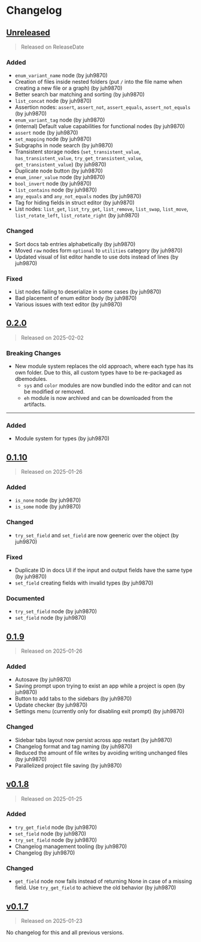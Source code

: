 # Changelog

<!-- next-header -->

## [Unreleased]

> Released on ReleaseDate

### Added

- `enum_variant_name` node (by juh9870)
- Creation of files inside nested folders (put `/` into the file name when creating a new file or a graph) (by juh9870)
- Better search bar matching and sorting (by juh9870)
- `list_concat` node (by juh9870)
- Assertion nodes: `assert`, `assert_not`, `assert_equals`, `assert_not_equals` (by juh9870)
- `enum_variant_tag` node (by juh9870)
- (internal) Default value capabilities for functional nodes (by juh9870)
- `assert` node (by juh9870)
- `set_mapping` node (by juh9870)
- Subgraphs in node search (by juh9870)
- Transistent storage nodes (`set_transistent_value`, `has_transistent_value`, `try_get_transistent_value`,
  `get_transistent_value`) (by juh9870)
- Duplicate node button (by juh9870)
- `enum_inner_value` node (by juh9870)
- `bool_invert` node (by juh9870)
- `list_contains` node (by juh9870)
- `any_equals` and `any_not_equals` nodes (by juh9870)
- Tag for hiding fields in struct editor (by juh9870)
- List nodes: `list_get`, `list_try_get`, `list_remove`, `list_swap`, `list_move`, `list_rotate_left`,
  `list_rotate_right` (by juh9870)

### Changed

- Sort docs tab entries alphabetically (by juh9870)
- Moved `raw` nodes form `optional` to `utilities` category (by juh9870)
- Updated visual of list editor handle to use dots instead of lines (by juh9870)

### Fixed

- List nodes failing to deserialize in some cases (by juh9870)
- Bad placement of enum editor body (by juh9870)
- Various issues with text editor (by juh9870)

## [0.2.0]

> Released on 2025-02-02

### Breaking Changes

- New module system replaces the old approach, where each type has its own folder. Due to this, all custom types have to
  be re-packaged as dbemodules.
    - `sys` and `color` modules are now bundled indo the editor and can not be modified or removed.
    - `eh` module is now archived and can be downloaded from the artifacts.

---

### Added

- Module system for types (by juh9870)

## [0.1.10]

> Released on 2025-01-26

### Added

- `is_none` node (by juh9870)
- `is_some` node (by juh9870)

### Changed

- `try_set_field` and `set_field` are now geeneric over the object (by juh9870)

### Fixed

- Duplicate ID in docs UI if the input and output fields have the same type (by juh9870)
- `set_field` creating fields with invalid types (by juh9870)

### Documented

- `try_set_field` node (by juh9870)
- `set_field` node (by juh9870)

## [0.1.9]

> Released on 2025-01-26

### Added

- Autosave (by juh9870)
- Saving prompt upon trying to exist an app while a project is open (by juh9870)
- Button to add tabs to the sidebars (by juh9870)
- Update checker (by juh9870)
- Settings menu (currently only for disabling exit prompt) (by juh9870)

### Changed

- Sidebar tabs layout now persist across app restart (by juh9870)
- Changelog format and tag naming (by juh9870)
- Reduced the amount of file writes by avoiding writing unchanged files (by juh9870)
- Parallelized project file saving (by juh9870)

## [v0.1.8]

> Released on 2025-01-25

### Added

- `try_get_field` node (by juh9870)
- `set_field` node (by juh9870)
- `try_set_field` node (by juh9870)
- Changelog management tooling (by juh9870)
- Changelog (by juh9870)

### Changed

- `get_field` node now fails instead of returning None in case of a missing field. Use `try_get_field` to achieve the
  old behavior (by juh9870)

## [v0.1.7]

> Released on 2025-01-23

No changelog for this and all previous versions.

<!-- next-url -->

[Unreleased]: https://github.com/juh9870/squidhammer/compare/v0.2.0...HEAD

[0.2.0]: https://github.com/juh9870/squidhammer/compare/v0.1.10...v0.2.0

[0.1.10]: https://github.com/juh9870/squidhammer/compare/v0.1.9...v0.1.10

[0.1.9]: https://github.com/juh9870/dbe/compare/squidhammer-v0.1.8...v0.1.9

[v0.1.8]: https://github.com/juh9870/dbe/compare/squidhammer-v0.1.7...squidhammer-v0.1.8

[v0.1.7]: https://github.com/juh9870/dbe/compare/squidhammer-v0.1.6...squidhammer-v0.1.7

[v0.1.6]: https://github.com/juh9870/dbe/compare/squidhammer-v0.1.5...squidhammer-v0.1.6

[v0.1.5]: https://github.com/juh9870/dbe/compare/squidhammer-v0.1.4...squidhammer-v0.1.5

[v0.1.4]: https://github.com/juh9870/dbe/compare/squidhammer-v0.1.3...squidhammer-v0.1.4

[v0.1.3]: https://github.com/juh9870/dbe/compare/scrapyard_editor-v0.1.2...squidhammer-v0.1.3

[v0.1.2]: https://github.com/juh9870/dbe/compare/scrapyard_editor-v0.1.1...scrapyard_editor-v0.1.2

[v0.1.1]: https://github.com/juh9870/dbe/compare/scrapyard_editor-v0.1.0...scrapyard_editor-v0.1.1

[v0.1.0]: https://github.com/juh9870/dbe/tree/scrapyard_editor-v0.1.0